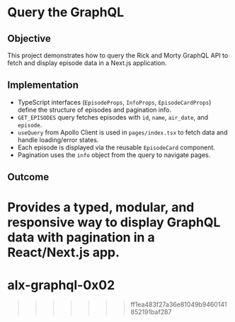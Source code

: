 # Query the GraphQL

## Objective

This project demonstrates how to query the Rick and Morty GraphQL API to fetch and display episode data in a Next.js application.

## Implementation

- TypeScript interfaces (`EpisodeProps`, `InfoProps`, `EpisodeCardProps`) define the structure of episodes and pagination info.
- `GET_EPISODES` query fetches episodes with `id`, `name`, `air_date`, and `episode`.
- `useQuery` from Apollo Client is used in `pages/index.tsx` to fetch data and handle loading/error states.
- Each episode is displayed via the reusable `EpisodeCard` component.
- Pagination uses the `info` object from the query to navigate pages.

## Outcome

Provides a typed, modular, and responsive way to display GraphQL data with pagination in a React/Next.js app.
=======
# alx-graphql-0x02
>>>>>>> ff1ea483f27a36e81049b9460141852191baf287
